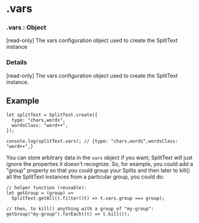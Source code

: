 # .vars

### .vars : Object

\[read-only] The vars configuration object used to create the SplitText instance

### Details[​](#details "Direct link to Details")

\[read-only] The vars configuration object used to create the SplitText instance.

## Example[​](#example "Direct link to Example")

```
let splitText = SplitText.create({
  type: "chars,words",
  wordsClass: "word++",
});

console.log(splitText.vars); // {type: "chars,words",wordsClass: "word++",}
```

You can store arbitrary data in the `vars` object if you want; SplitText will just ignore the properties it doesn't recognize. So, for example, you could add a "group" property so that you could group your Splits and then later to kill() all the SplitText instances from a particular group, you could do:

```
// helper function (reusable):
let getGroup = (group) =>
  SplitText.getAll().filter((t) => t.vars.group === group);

// then, to kill() anything with a group of "my-group":
getGroup("my-group").forEach((t) => t.kill());
```
